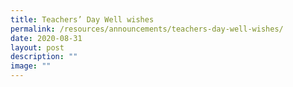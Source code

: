 ```yaml
---
title: Teachers’ Day Well wishes
permalink: /resources/announcements/teachers-day-well-wishes/
date: 2020-08-31
layout: post
description: ""
image: ""
---
```

